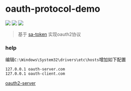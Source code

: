 # oauth-protocol-demo
![](https://img.shields.io/static/v1?label=jdk&message=1.8&color=blue)
![](https://img.shields.io/static/v1?label=sppring-boot&message=2.5.4&color=blue)
![](https://img.shields.io/static/v1?label=sa-token&message=1.26.0&color=green)
> 基于 [sa-token](https://sa-token.dev33.cn/) 实现oauth2协议

### help
编辑`C:\Windows\System32\drivers\etc\hosts`增加如下配置
```
127.0.0.1 oauth-server.com
127.0.0.1 oauth-client.com
```
[oauth2-server](https://sa-token.dev33.cn/doc/index.html#/oauth2/oauth2-server)